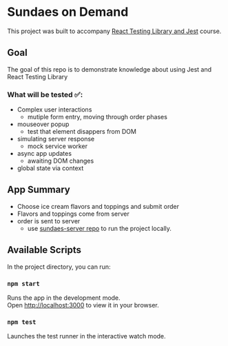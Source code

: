 # Sundaes on Demand

This project was built to accompany [React Testing Library and Jest](https://www.udemy.com/course/react-testing-library/?couponCode=TEST-LIB-GITHUB) course.

## Goal

The goal of this repo is to demonstrate knowledge about using Jest and React Testing Library

### What will be tested ✅:
- Complex user interactions
  - mutiple form entry, moving through order phases
- mouseover popup
  - test that element disappers from DOM
- simulating server response
  - mock service worker
- async app updates
  - awaiting DOM changes
- global state via context

## App Summary

- Choose ice cream flavors and toppings and submit order
- Flavors and toppings come from server
- order is sent to server
  - use [sundaes-server repo](https://github.com/bonnie/udemy-TESTING-LIBRARY/tree/main/sundae-server) to run the project locally.

## Available Scripts

In the project directory, you can run:

### `npm start`

Runs the app in the development mode.\
Open [http://localhost:3000](http://localhost:3000) to view it in your browser.

### `npm test`

Launches the test runner in the interactive watch mode.